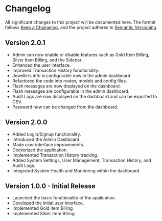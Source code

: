 # Changelog

All significant changes to this project will be documented here. The format follows [Keep a Changelog](https://keepachangelog.com/en/1.0.0/), and the project adheres to [Semantic Versioning](https://semver.org/spec/v2.0.0.html).

## Version 2.0.1

- Admin can now enable or disable features such as Gold Item Billing, Silver Item Billing, and the Sidebar.
- Enhanced the user interface.
- Improved Transaction History functionality.
- Jewellers info is configurable now in the admin dashboard.
- Refactored the code into routes, models and config files.
- Flash messages are now displayed on the dashboard.
- Flash messages are configurable in the admin dashboard.
- Audit Logs are now displayed on the dashboard and can be exported to CSV.
- Password now can be changed from the dashboard.


## Version 2.0.0

- Added Login/Signup functionality.
- Introduced the Admin Dashboard.
- Made user interface improvements.
- Dockerized the application.
- Implemented Transaction History tracking.
- Added System Settings, User Management, Transaction History, and Audit Logs.
- Integrated System Health and Monitoring within the dashboard.

## Version 1.0.0 - Initial Release

- Launched the basic functionality of the application.
- Developed the initial user interface.
- Implemented Gold Item Billing.
- Implemented Silver Item Billing.